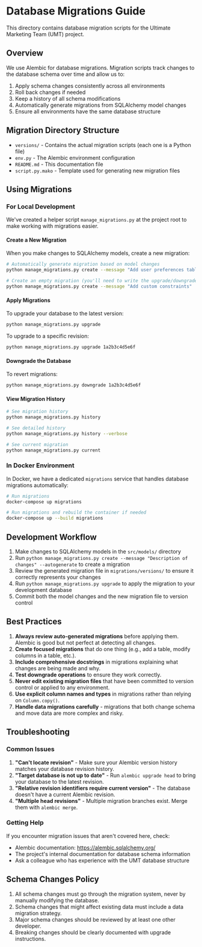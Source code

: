# Database Migrations Guide

This directory contains database migration scripts for the Ultimate Marketing Team (UMT) project.

## Overview

We use Alembic for database migrations. Migration scripts track changes to the database schema over time and allow us to:

1. Apply schema changes consistently across all environments
2. Roll back changes if needed
3. Keep a history of all schema modifications
4. Automatically generate migrations from SQLAlchemy model changes
5. Ensure all environments have the same database structure

## Migration Directory Structure

- `versions/` - Contains the actual migration scripts (each one is a Python file)
- `env.py` - The Alembic environment configuration
- `README.md` - This documentation file
- `script.py.mako` - Template used for generating new migration files

## Using Migrations

### For Local Development

We've created a helper script `manage_migrations.py` at the project root to make working with migrations easier.

#### Create a New Migration

When you make changes to SQLAlchemy models, create a new migration:

```bash
# Automatically generate migration based on model changes
python manage_migrations.py create --message "Add user preferences table" --autogenerate

# Create an empty migration (you'll need to write the upgrade/downgrade functions yourself)
python manage_migrations.py create --message "Add custom constraints"
```

#### Apply Migrations

To upgrade your database to the latest version:

```bash
python manage_migrations.py upgrade
```

To upgrade to a specific revision:

```bash
python manage_migrations.py upgrade 1a2b3c4d5e6f
```

#### Downgrade the Database

To revert migrations:

```bash
python manage_migrations.py downgrade 1a2b3c4d5e6f
```

#### View Migration History

```bash
# See migration history
python manage_migrations.py history

# See detailed history
python manage_migrations.py history --verbose

# See current migration
python manage_migrations.py current
```

### In Docker Environment

In Docker, we have a dedicated `migrations` service that handles database migrations automatically:

```bash
# Run migrations
docker-compose up migrations

# Run migrations and rebuild the container if needed
docker-compose up --build migrations
```

## Development Workflow

1. Make changes to SQLAlchemy models in the `src/models/` directory
2. Run `python manage_migrations.py create --message "Description of changes" --autogenerate` to create a migration
3. Review the generated migration file in `migrations/versions/` to ensure it correctly represents your changes
4. Run `python manage_migrations.py upgrade` to apply the migration to your development database
5. Commit both the model changes and the new migration file to version control

## Best Practices

1. **Always review auto-generated migrations** before applying them. Alembic is good but not perfect at detecting all changes.
2. **Create focused migrations** that do one thing (e.g., add a table, modify columns in a table, etc.).
3. **Include comprehensive docstrings** in migrations explaining what changes are being made and why.
4. **Test downgrade operations** to ensure they work correctly.
5. **Never edit existing migration files** that have been committed to version control or applied to any environment.
6. **Use explicit column names and types** in migrations rather than relying on `Column.copy()`.
7. **Handle data migrations carefully** - migrations that both change schema and move data are more complex and risky.

## Troubleshooting

### Common Issues

1. **"Can't locate revision"** - Make sure your Alembic version history matches your database revision history.
2. **"Target database is not up to date"** - Run `alembic upgrade head` to bring your database to the latest revision.
3. **"Relative revision identifiers require current version"** - The database doesn't have a current Alembic revision.
4. **"Multiple head revisions"** - Multiple migration branches exist. Merge them with `alembic merge`.

### Getting Help

If you encounter migration issues that aren't covered here, check:

- Alembic documentation: https://alembic.sqlalchemy.org/
- The project's internal documentation for database schema information
- Ask a colleague who has experience with the UMT database structure

## Schema Changes Policy

1. All schema changes must go through the migration system, never by manually modifying the database.
2. Schema changes that might affect existing data must include a data migration strategy.
3. Major schema changes should be reviewed by at least one other developer.
4. Breaking changes should be clearly documented with upgrade instructions.